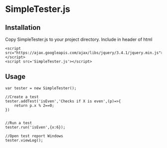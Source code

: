 # SimpleTester.js

## Installation

Copy SimpleTester.js to your project directory.
Include in header of html
```
<script src="https://ajax.googleapis.com/ajax/libs/jquery/3.4.1/jquery.min.js"></script>
<script src='SimpleTester.js'></script>
```

## Usage
```
var tester = new SimpleTester();

//Create a test
tester.addTest('isEven','Checks if X is even',(p)=>{
    return p.x % 2==0;
})


//Run a test
tester.run('isEven',{x:6});

//Open test report Windows
tester.viewLog();

```
